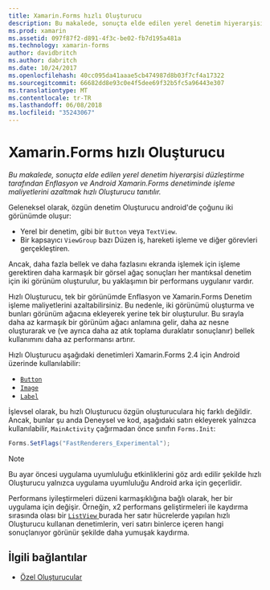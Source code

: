 ```yaml
---
title: Xamarin.Forms hızlı Oluşturucu
description: Bu makalede, sonuçta elde edilen yerel denetim hiyerarşisi düzleştirme tarafından Enflasyon ve Android Xamarin.Forms denetiminde işleme maliyetlerini azaltmak hızlı Oluşturucu tanıtılır.
ms.prod: xamarin
ms.assetid: 097f87f2-d891-4f3c-be02-fb7d195a481a
ms.technology: xamarin-forms
author: davidbritch
ms.author: dabritch
ms.date: 10/24/2017
ms.openlocfilehash: 40cc095da41aaae5cb474987d8b03f7cf4a17322
ms.sourcegitcommit: 66682dd8e93c0e4f5dee69f32b5fc5a96443e307
ms.translationtype: MT
ms.contentlocale: tr-TR
ms.lasthandoff: 06/08/2018
ms.locfileid: "35243067"
---
```

# <a name="xamarinforms-fast-renderers"></a>Xamarin.Forms hızlı Oluşturucu

_Bu makalede, sonuçta elde edilen yerel denetim hiyerarşisi düzleştirme tarafından Enflasyon ve Android Xamarin.Forms denetiminde işleme maliyetlerini azaltmak hızlı Oluşturucu tanıtılır._

Geleneksel olarak, özgün denetim Oluşturucu android'de çoğunu iki görünümde oluşur:

- Yerel bir denetim, gibi bir `Button` veya `TextView`.
- Bir kapsayıcı `ViewGroup` bazı Düzen iş, hareketi işleme ve diğer görevleri gerçekleştiren.

Ancak, daha fazla bellek ve daha fazlasını ekranda işlemek için işleme gerektiren daha karmaşık bir görsel ağaç sonuçları her mantıksal denetim için iki görünüm oluşturulur, bu yaklaşımın bir performans uygulanır vardır.

Hızlı Oluşturucu, tek bir görünümde Enflasyon ve Xamarin.Forms Denetim işleme maliyetlerini azaltabilirsiniz. Bu nedenle, iki görünümü oluşturma ve bunları görünüm ağacına ekleyerek yerine tek bir oluşturulur. Bu sırayla daha az karmaşık bir görünüm ağacı anlamına gelir, daha az nesne oluşturarak ve (ve ayrıca daha az atık toplama duraklatır sonuçlanır) bellek kullanımını daha az performansı artırır.

Hızlı Oluşturucu aşağıdaki denetimleri Xamarin.Forms 2.4 için Android üzerinde kullanılabilir:

- [`Button`](https://developer.xamarin.com/api/type/Xamarin.Forms.Button/)
- [`Image`](https://developer.xamarin.com/api/type/Xamarin.Forms.Image/)
- [`Label`](https://developer.xamarin.com/api/type/Xamarin.Forms.Label/)

İşlevsel olarak, bu hızlı Oluşturucu özgün oluşturuculara hiç farklı değildir. Ancak, bunlar şu anda Deneysel ve kod, aşağıdaki satırı ekleyerek yalnızca kullanılabilir, `MainActivity` çağırmadan önce sınıfın `Forms.Init`:

```csharp
Forms.SetFlags("FastRenderers_Experimental");
```

> [!NOTE]
> Bu ayar öncesi uygulama uyumluluğu etkinliklerini göz ardı edilir şekilde hızlı Oluşturucu yalnızca uygulama uyumluluğu Android arka için geçerlidir.

Performans iyileştirmeleri düzeni karmaşıklığına bağlı olarak, her bir uygulama için değişir. Örneğin, x2 performans geliştirmeleri ile kaydırma sırasında olası bir [ `ListView` ](https://developer.xamarin.com/api/type/Xamarin.Forms.ListView/) burada her satır hücrelerde yapılan hızlı Oluşturucu kullanan denetimlerin, veri satırı binlerce içeren hangi sonuçlanıyor görünür şekilde daha yumuşak kaydırma.


## <a name="related-links"></a>İlgili bağlantılar

- [Özel Oluşturucular](~/xamarin-forms/app-fundamentals/custom-renderer/index.md)
